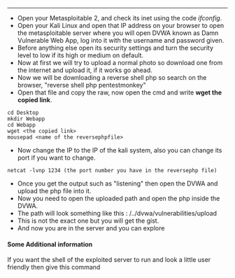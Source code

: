
---
- Open your Metasploitable 2, and check its inet using the code *ifconfig*.
- Open your Kali Linux and open that IP address on your browser to open the metasploitable server where you will open DVWA known as Damn Vulnerable Web App, log into it with the username and password given.
- Before anything else open its security settings and turn the security level to low if its high or medium on default.
- Now at first we will try to upload a normal photo so download one from the internet and upload it, if it works go ahead.
- Now we will be downloading a reverse shell php so search on the browser, "reverse shell php pentestmonkey"
- Open that file and copy the raw, now open the cmd  and write **wget the copied link**.
```
cd Desktop
mkdir Webapp
cd Webapp
wget <the copied link>
mousepad <name of the reversephpfile>
```
- Now change the IP to the IP of the kali system, also you can change its port if you want to change.
```
netcat -lvnp 1234 (the port number you have in the reversephp file)
```
- Once you get the output such as "listening" then open the DVWA and upload the php file into it. 
- Now you need to open the uploaded path and open the php inside the DVWA.
- The path will look something like this : /../dvwa/vulnerabilities/upload
- This is not the exact one but you will get the gist.
- And now you are in the server and you can explore

#### Some Additional information
If you want the shell of the exploited server to run and look a little user friendly then give this command
```

```